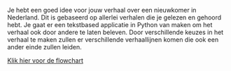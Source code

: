 Je hebt een goed idee voor jouw verhaal over een nieuwkomer in
Nederland. Dit is gebaseerd op allerlei verhalen die je gelezen
en gehoord hebt. Je gaat er een tekstbased applicatie in Python van
maken om het verhaal ook door andere te laten beleven. Door
verschillende keuzes in het verhaal te maken zullen er verschillende
verhaallijnen komen die ook een ander einde zullen leiden.

[Klik hier voor de flowchart](https://github.com/IanSchaafsma/Hello-You-BO/blob/main/Flowchart.pdf)
